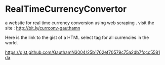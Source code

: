 # RealTimeCurrencyConvertor
a website for real time currency conversion using web scraping .
visit the site : http://bit.ly/currconv-gauthamn

Here is the link to the gist of a HTML select tag for all currencies in the world.

https://gist.github.com/GauthamN3004/25b1762ef70579c75a2db7fccc5581da 
